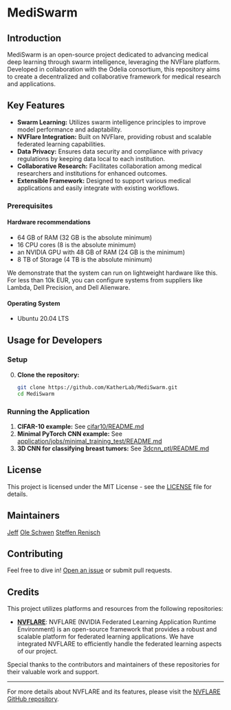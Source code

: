 
# MediSwarm

## Introduction
MediSwarm is an open-source project dedicated to advancing medical deep learning through swarm intelligence, leveraging the NVFlare platform. Developed in collaboration with the Odelia consortium, this repository aims to create a decentralized and collaborative framework for medical research and applications.

## Key Features
- **Swarm Learning:** Utilizes swarm intelligence principles to improve model performance and adaptability.
- **NVFlare Integration:** Built on NVFlare, providing robust and scalable federated learning capabilities.
- **Data Privacy:** Ensures data security and compliance with privacy regulations by keeping data local to each institution.
- **Collaborative Research:** Facilitates collaboration among medical researchers and institutions for enhanced outcomes.
- **Extensible Framework:** Designed to support various medical applications and easily integrate with existing workflows.

### Prerequisites
#### Hardware recommendations
* 64 GB of RAM (32 GB is the absolute minimum)
* 16 CPU cores (8 is the absolute minimum)
* an NVIDIA GPU with 48 GB of RAM (24 GB is the minimum)
* 8 TB of Storage (4 TB is the absolute minimum)

We demonstrate that the system can run on lightweight hardware like this. For less than 10k EUR, you can configure systems from suppliers like Lambda, Dell Precision, and Dell Alienware.

#### Operating System
* Ubuntu 20.04 LTS

## Usage for Developers

### Setup

0. **Clone the repository:**

    ```bash
    git clone https://github.com/KatherLab/MediSwarm.git
    cd MediSwarm
    ```

### Running the Application

1. **CIFAR-10 example:**
   See [cifar10/README.md](application/jobs/cifar10/README.md)
2. **Minimal PyTorch CNN example:**
   See [application/jobs/minimal_training_test/README.md](application/jobs/minimal_training_test/README.md)
3. **3D CNN for classifying breast tumors:**
   See [3dcnn_ptl/README.md](application/jobs/3dcnn_ptl/README.md)

## License
This project is licensed under the MIT License - see the [LICENSE](LICENSE) file for details.

## Maintainers
[Jeff](https://github.com/Ultimate-Storm)
[Ole Schwen](mailto:ole.schwen@mevis.fraunhofer.de)
[Steffen Renisch](mailto:steffen.renisch@mevis.fraunhofer.de)

## Contributing
Feel free to dive in! [Open an issue](https://github.com/KatherLab/MediSwarm/issues) or submit pull requests.

## Credits
This project utilizes platforms and resources from the following repositories:

- **[NVFLARE](https://github.com/NVIDIA/NVFlare)**: NVFLARE (NVIDIA Federated Learning Application Runtime Environment) is an open-source framework that provides a robust and scalable platform for federated learning applications. We have integrated NVFLARE to efficiently handle the federated learning aspects of our project.

Special thanks to the contributors and maintainers of these repositories for their valuable work and support.

---

For more details about NVFLARE and its features, please visit the [NVFLARE GitHub repository](https://github.com/NVIDIA/NVFlare).
